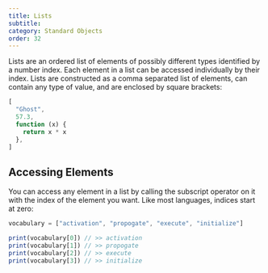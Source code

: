```yaml
---
title: Lists
subtitle:
category: Standard Objects
order: 32
---
```


Lists are an ordered list of elements of possibly different types identified by a number index. Each element in a list can be accessed individually by their index. Lists are constructed as a comma separated list of elements, can contain any type of value, and are enclosed by square brackets:

```typescript
[
  "Ghost",
  57.3,
  function (x) {
    return x * x
  },
]
```

## Accessing Elements

You can access any element in a list by calling the subscript operator on it with the index of the element you want. Like most languages, indices start at zero:

```typescript
vocabulary = ["activation", "propogate", "execute", "initialize"]

print(vocabulary[0]) // >> activation
print(vocabulary[1]) // >> propogate
print(vocabulary[2]) // >> execute
print(vocabulary[3]) // >> initialize
```
